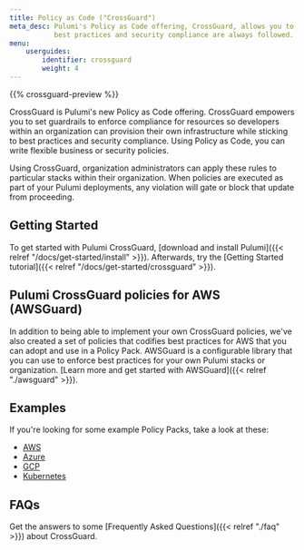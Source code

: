 ```yaml
---
title: Policy as Code ("CrossGuard")
meta_desc: Pulumi's Policy as Code offering, CrossGuard, allows you to set guardrails for resources so
           best practices and security compliance are always followed.
menu:
    userguides:
        identifier: crossguard
        weight: 4
---
```


{{% crossguard-preview %}}

CrossGuard is Pulumi's new Policy as Code offering. CrossGuard empowers you to set guardrails to enforce compliance for resources so developers within an organization can provision their own infrastructure while sticking to best practices and security compliance. Using Policy as Code, you can write flexible business or security policies.

Using CrossGuard, organization administrators can apply these rules to particular stacks within their organization. When policies are executed as part of your Pulumi deployments, any violation will gate or block that update from proceeding.

## Getting Started

To get started with Pulumi CrossGuard, [download and install Pulumi]({{< relref "/docs/get-started/install" >}}). Afterwards,
try the [Getting Started tutorial]({{< relref "/docs/get-started/crossguard" >}}).

## Pulumi CrossGuard policies for AWS (AWSGuard)

In addition to being able to implement your own CrossGuard policies, we've also created a set of policies that codifies best practices for AWS that you can adopt and use in a Policy Pack. AWSGuard is a configurable library that you can use to enforce best practices for your own Pulumi stacks or organization. [Learn more and get started with AWSGuard]({{< relref "./awsguard" >}}).

## Examples

If you're looking for some example Policy Packs, take a look at these:

* [AWS](https://github.com/pulumi/examples/tree/master/policy-packs/aws)
* [Azure](https://github.com/pulumi/examples/tree/master/policy-packs/azure)
* [GCP](https://github.com/pulumi/examples/tree/master/policy-packs/gcp)
* [Kubernetes](https://github.com/pulumi/examples/tree/master/policy-packs/kubernetes)

## FAQs

Get the answers to some [Frequently Asked Questions]({{< relref "./faq" >}}) about CrossGuard.

